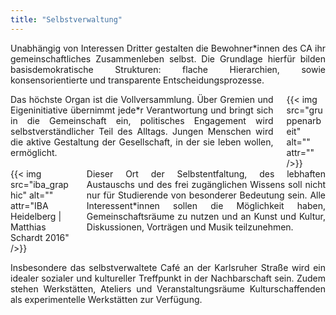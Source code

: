 ```yaml
---
title: "Selbstverwaltung"
---
```


<p style="text-align: justify">
Unabhängig von Interessen Dritter gestalten die Bewohner*innen des CA ihr gemeinschaftliches Zusammenleben selbst.
Die Grundlage hierfür bilden basisdemokratische Strukturen: flache Hierarchien, sowie konsensorientierte und transparente Entscheidungsprozesse.
</p>

<div class="columns">
    <div class="column" style="text-align: justify">
    Das höchste Organ ist die Vollversammlung. Über Gremien und Eigeninitiative übernimmt jede*r Verantwortung und bringt sich in die Gemeinschaft ein, politisches Engagement wird selbstverständlicher Teil des Alltags. Jungen Menschen wird die aktive Gestaltung der Gesellschaft, in der sie leben wollen, ermöglicht.
    </div>
    <div class="column">
        {{< img src="gruppenarbeit" alt="" attr="" />}}
    </div>
</div>

<div class="columns">
    <div class="column">
    {{< img src="iba_graphic" alt="" attr="IBA Heidelberg | Matthias Schardt 2016" />}}
    </div>
    <div class="column" style="text-align: justify">
    Dieser Ort der Selbstentfaltung, des lebhaften Austauschs und des frei
    zugänglichen Wissens soll nicht nur für Studierende von besonderer Bedeutung
    sein. Alle Interessent*innen sollen die Möglichkeit haben, Gemeinschaftsräume zu nutzen und an Kunst und Kultur, Diskussionen, Vorträgen und Musik teilzunehmen.
    </div>
</div>

<p style="text-align: justify">
Insbesondere das selbstverwaltete Café an der Karlsruher Straße wird ein idealer sozialer und kultureller Treffpunkt in der Nachbarschaft sein.
Zudem stehen Werkstätten, Ateliers und Veranstaltungsräume Kulturschaffenden als experimentelle Werkstätten zur Verfügung.
</p>
